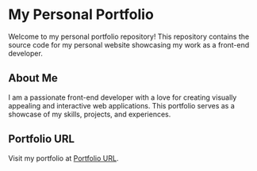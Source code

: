 # My Personal Portfolio

Welcome to my personal portfolio repository! This repository contains the source code for my personal website showcasing my work as a front-end developer.

## About Me

I am a passionate front-end developer with a love for creating visually appealing and interactive web applications. This portfolio serves as a showcase of my skills, projects, and experiences.

## Portfolio URL

Visit my portfolio at [Portfolio URL](https://minollobo.github.io/Personal-Portfolio/).


